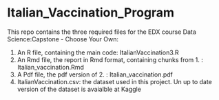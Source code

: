 # Italian_Vaccination_Program

This repo contains the three required files for the EDX course Data Science:Capstone - Choose Your Own:

1. An R file, containing the main code: ItalianVaccination3.R
2. An Rmd file, the report in Rmd format, containing chunks from 1. : Italian_vaccination.Rmd
3. A Pdf file, the pdf version of 2. : Italian_vaccination.pdf
4. ItalianVaccination.csv: the dataset used in this project. Un up to date version of the dataset is avaialble at Kaggle
